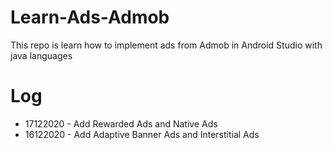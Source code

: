 # Learn-Ads-Admob
This repo is learn how to implement ads from Admob in Android Studio with java languages

# Log
- 17122020 - Add Rewarded Ads and Native Ads
- 16122020 - Add Adaptive Banner Ads and Interstitial Ads
